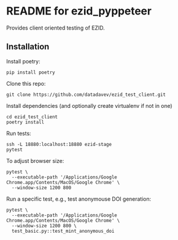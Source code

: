 # README for ezid_pyppeteer

Provides client oriented testing of EZID.

## Installation

Install poetry:

```
pip install poetry 
```

Clone this repo:

```
git clone https://github.com/datadavev/ezid_test_client.git
```

Install dependencies (and optionally create virtualenv if not in one)

```
cd ezid_test_client
poetry install
```


Run tests:

```
ssh -L 18880:localhost:18880 ezid-stage
pytest
```

To adjust browser size:
```
pytest \
  --executable-path '/Applications/Google Chrome.app/Contents/MacOS/Google Chrome' \
  --window-size 1200 800
```

Run a specific test, e.g., test anonymouse DOI generation:
```
pytest \
  --executable-path '/Applications/Google Chrome.app/Contents/MacOS/Google Chrome' \
  --window-size 1200 800 \
  test_basic.py::test_mint_anonymous_doi
```
